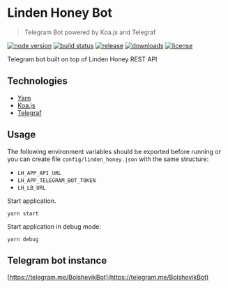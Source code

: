 # Linden Honey Bot

> Telegram Bot powered by Koa.js and Telegraf

[![node version][node-image]][node-url]
[![build status][travis-image]][travis-url]
[![release][release-image]][release-url]
[![downloads][downloads-image]][release-url]
[![license][license-image]][license-url]

[node-image]: https://img.shields.io/badge/node-7.6.x-brightgreen.svg?style=flat-square
[node-url]: http://www.oracle.com/technetwork/node/nodese/downloads/index.html
[release-image]: https://img.shields.io/github/release/linden-honey/linden-honey-bot.svg?style=flat-square
[release-url]: https://github.com/linden-honey/linden-honey-bot/releases
[downloads-image]: https://img.shields.io/github/downloads/linden-honey/linden-honey-bot/latest/total.svg?style=flat-square
[downloads-url]: https://github.com/linden-honey/linden-honey-bot/releases
[travis-image]: https://img.shields.io/travis/linden-honey/linden-honey-bot/master.svg?style=flat-square
[travis-url]: https://travis-ci.org/linden-honey/linden-honey
[license-image]: https://img.shields.io/github/license/mashape/apistatus.svg?style=flat-square
[license-url]: https://github.com/linden-honey/linden-honey-bot/blob/master/LICENSE

Telegram bot built on top of Linden Honey REST API

## Technologies

* [Yarn](https://yarnpkg.com/lang/en/)
* [Koa.js](https://koajs.com/)
* [Telegraf](http://telegraf.js.org/)

## Usage

The following environment variables should be exported before running or you can create file `config/linden_honey.json` with the same structure:
* `LH_APP_API_URL`
* `LH_APP_TELEGRAM_BOT_TOKEN`
* `LH_LB_URL`

Start application.
```
yarn start
```

Start application in debug mode:
```
yarn debug
```

## Telegram bot instance

[https://telegram.me/BolshevikBot](https://telegram.me/BolshevikBot)
